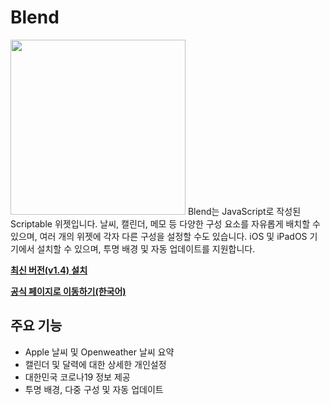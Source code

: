 # Blend
<img width="280" src="https://user-images.githubusercontent.com/63099769/187044062-642ccbd5-f01e-4355-9fc5-9ce4155e93e3.jpg">
Blend는 JavaScript로 작성된 Scriptable 위젯입니다. 날씨, 캘린더, 메모 등 다양한 구성 요소를 자유롭게 배치할 수 있으며, 여러 개의 위젯에 각자 다른 구성을 설정할 수도 있습니다. iOS 및 iPadOS 기기에서 설치할 수 있으며, 투명 배경 및 자동 업데이트를 지원합니다.

**[최신 버전(v1.4) 설치](https://github.com/unvsDev/blend/releases/tag/1.4)**

**[공식 페이지로 이동하기(한국어)](https://blend.oopy.io/)**


## 주요 기능
- Apple 날씨 및 Openweather 날씨 요약
- 캘린더 및 달력에 대한 상세한 개인설정
- 대한민국 코로나19 정보 제공
- 투명 배경, 다중 구성 및 자동 업데이트

